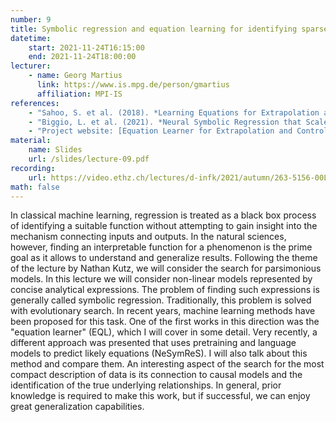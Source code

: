 ```yaml
---
number: 9
title: Symbolic regression and equation learning for identifying sparse non‑linear models
datetime:
    start: 2021-11-24T16:15:00
    end: 2021-11-24T18:00:00
lecturer: 
    - name: Georg Martius
      link: https://www.is.mpg.de/person/gmartius
      affiliation: MPI-IS
references:
    - "Sahoo, S. et al. (2018). *Learning Equations for Extrapolation and Control*. [arXiv:1806.07259](https://arxiv.org/abs/1806.07259)."
    - "Biggio, L. et al. (2021). *Neural Symbolic Regression that Scales*. [arXiv:2106.06427](https://arxiv.org/abs/2106.06427). **[Optional]**"
    - "Project website: [Equation Learner for Extrapolation and Control](https://al.is.mpg.de/research_projects/equation-learner) **[Optional]**"
material:
    name: Slides
    url: /slides/lecture-09.pdf
recording:
    url: https://video.ethz.ch/lectures/d-infk/2021/autumn/263-5156-00L/ae8e001a-771b-440b-a581-24f157ad89e7.html
math: false
---
```


In classical machine learning, regression is treated as a black box process of identifying a suitable function without attempting to gain insight into the mechanism connecting inputs and outputs. 
In the natural sciences, however, finding an interpretable function for a phenomenon is the prime goal as it allows to understand and generalize results.
Following the theme of the lecture by Nathan Kutz, we will consider the search for parsimonious models. 
In this lecture we will consider non-linear models represented by concise analytical expressions. 
The problem of finding such expressions is generally called symbolic regression. 
Traditionally, this problem is solved with evolutionary search. 
In recent years, machine learning methods have been proposed for this task. One of the first works in this direction was the "equation learner" (EQL), which I will cover in some detail. 
Very recently, a different approach was presented that uses pretraining and language models to predict likely equations (NeSymReS). 
I will also talk about this method and compare them.
An interesting aspect of the search for the most compact description of data is its connection to causal models and the identification of the true underlying relationships. 
In general, prior knowledge is required to make this work, but if successful, we can enjoy great generalization capabilities.
